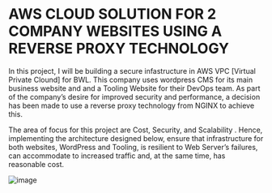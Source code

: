 # AWS CLOUD SOLUTION FOR 2 COMPANY WEBSITES USING A REVERSE PROXY TECHNOLOGY

In this project, I will be building a secure infastructure in AWS VPC [Virtual Private Clound] for  BWL. This company uses wordpress CMS for its main business website and and a Tooling Website for their DevOps team. As part of the company’s desire for improved security and performance, a decision has been made to use a reverse proxy technology from NGINX to achieve this.

The area of focus for this project are Cost, Security, and Scalability . Hence, implementing the architecture designed below, ensure that infrastructure for both websites, WordPress and Tooling, is resilient to Web Server’s failures, can accommodate to increased traffic and, at the same time, has reasonable cost.

![image](https://github.com/Mubarokahh/AWS-CLOUD-SOLUTION-REVERSE-PROXY/assets/135038657/c5830463-d71b-44bc-b9b0-bfd32f48d611)
